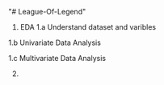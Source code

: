 "# League-Of-Legend" 

1. EDA
1.a Understand dataset and varibles

1.b Univariate Data Analysis

1.c Multivariate Data Analysis


2. 